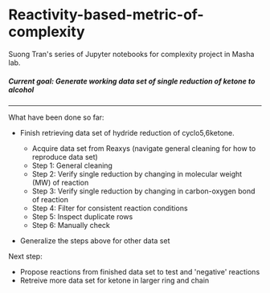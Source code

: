 # Reactivity-based-metric-of-complexity

Suong Tran's series of Jupyter notebooks for complexity project in Masha lab. 

##### Current goal: Generate working data set of single reduction of ketone to alcohol
---
What have been done so far:

- Finish retrieving data set of hydride reduction of cyclo5,6ketone. 
  - Acquire data set from Reaxys (navigate general cleaning for how to reproduce data set)
  - Step 1: General cleaning
  - Step 2: Verify single reduction by changing in molecular weight (MW) of reaction
  - Step 3: Verify single reduction by changing in carbon-oxygen bond of reaction
  - Step 4: Filter for consistent reaction conditions
  - Step 5: Inspect duplicate rows
  - Step 6: Manually check
  
- Generalize the steps above for other data set

Next step: 

- Propose reactions from finished data set to test and 'negative' reactions
- Retreive more data set for ketone in larger ring and chain

